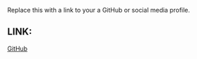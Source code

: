 Replace this with a link to your a GitHub or social media profile.
## LINK: 
[GitHub](http://github.com)
